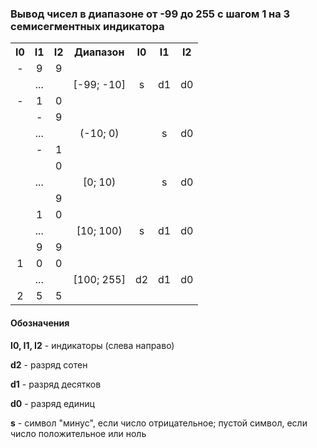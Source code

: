 ### Вывод чисел в диапазоне от -99 до 255 с шагом 1 на 3 семисегментных индикатора

<table>
  <tr>
    <th>I0</th>
    <th>I1</th>
    <th>I2</th>
    <th>Диапазон</th>
    <th>I0</th>
    <th>I1</th>
    <th>I2</th>
  </tr>
  <tr>
    <td align="center">-</td>
    <td align="center">9</td>
    <td align="center">9</td>
    <td align="center" rowspan="3">[-99; -10]</td>
    <td align="center" rowspan="3">s</td>
    <td align="center" rowspan="3">d1</td>
    <td align="center" rowspan="3">d0</td>
  </tr>
  <tr>
    <td align="center" colspan="3">...</td>
  </tr>
  <tr>
    <td align="center">-</td>
    <td align="center">1</td>
    <td align="center">0</td>
  </tr>
  <tr>
    <td align="center"></td>
    <td align="center">-</td>
    <td align="center">9</td>
    <td align="center" rowspan="3">(-10; 0)</td>
    <td align="center" rowspan="3"></td>
    <td align="center" rowspan="3">s</td>
    <td align="center" rowspan="3">d0</td>
  </tr>
  <tr>
    <td align="center" colspan="3">...</td>
  </tr>
  <tr>
    <td align="center"></td>
    <td align="center">-</td>
    <td align="center">1</td>
  </tr>
  <tr>
    <td align="center"></td>
    <td align="center"></td>
    <td align="center">0</td>
    <td align="center" rowspan="3">[0; 10)</td>
    <td align="center" rowspan="3"></td>
    <td align="center" rowspan="3">s</td>
    <td align="center" rowspan="3">d0</td>
  </tr>
  <tr>
    <td align="center" colspan="3">...</td>
  </tr>
  <tr>
    <td align="center"></td>
    <td align="center"></td>
    <td align="center">9</td>
  </tr>
  <tr>
    <td align="center"></td>
    <td align="center">1</td>
    <td align="center">0</td>
    <td align="center" rowspan="3">[10; 100)</td>
    <td align="center" rowspan="3">s</td>
    <td align="center" rowspan="3">d1</td>
    <td align="center" rowspan="3">d0</td>
  </tr>
  <tr>
    <td align="center" colspan="3">...</td>
  </tr>
  <tr>
    <td align="center"></td>
    <td align="center">9</td>
    <td align="center">9</td>
  </tr>
  <tr>
    <td align="center">1</td>
    <td align="center">0</td>
    <td align="center">0</td>
    <td align="center" rowspan="3">[100; 255]</td>
    <td align="center" rowspan="3">d2</td>
    <td align="center" rowspan="3">d1</td>
    <td align="center" rowspan="3">d0</td>
  </tr>
  <tr>
    <td align="center" colspan="3">...</td>
  </tr>
  <tr>
    <td align="center">2</td>
    <td align="center">5</td>
    <td align="center">5</td>
  </tr>
</table>

#### Обозначения

**I0, I1, I2** - индикаторы (слева направо)

**d2** - разряд сотен

**d1** - разряд десятков

**d0** - разряд единиц

**s** - символ "минус", если число отрицательное; пустой символ, если число положительное или ноль
